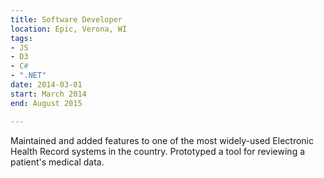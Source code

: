 ```yaml
---
title: Software Developer
location: Epic, Verona, WI
tags:
- JS
- D3
- C#
- ".NET"
date: 2014-03-01
start: March 2014
end: August 2015

---
```

Maintained and added features to one of the most widely-used Electronic Health Record systems in the country. Prototyped a tool for reviewing a patient's medical data.